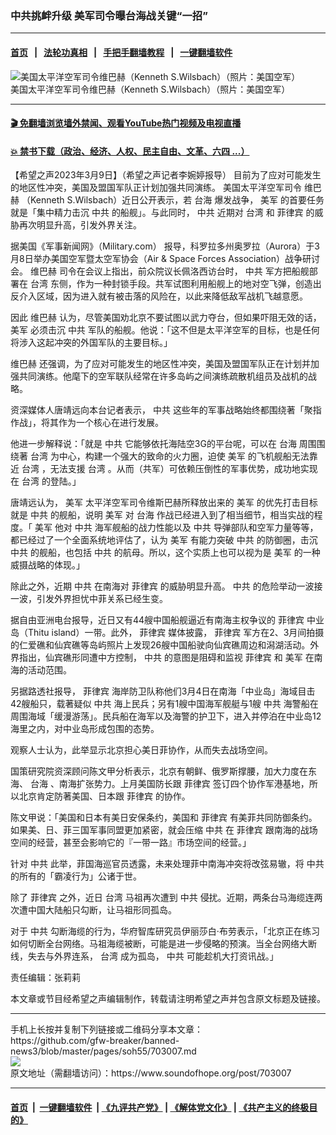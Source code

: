 ### 中共挑衅升级 美军司令曝台海战关键“一招”
------------------------

#### [首页](https://github.com/gfw-breaker/banned-news3/blob/master/README.md) &nbsp;&nbsp;|&nbsp;&nbsp; [法轮功真相](https://github.com/begood0513/basic/blob/master/README.md)  &nbsp;&nbsp;|&nbsp;&nbsp; [手把手翻墙教程](https://github.com/gfw-breaker/guides/wiki)  &nbsp;&nbsp;|&nbsp;&nbsp; [一键翻墙软件](https://github.com/gfw-breaker/nogfw/blob/master/README.md)  



<div><img alt="美国太平洋空军司令维巴赫（Kenneth S.Wilsbach）（照片：美国空军）" src="https://img.soundofhope.org/2023-03/b43b73d9-2f11-40d7-9789-e8519b77a69e-1678430025684.jpg"/>
<br/><figcaption class="caption">
 美国太平洋空军司令维巴赫（Kenneth S.Wilsbach）（照片：美国空军）
</figcaption></div><hr/>

#### [ 🎬  免翻墙浏览墙外禁闻、观看YouTube热门视频及电视直播](https://github.com/gfw-breaker/HelloWorld)

#### [ 💥  禁书下载（政治、经济、人权、民主自由、文革、六四 ...）](https://github.com/gfw-breaker/books/blob/master/README.md)

<div><div class="Content__Wrapper sc-1bvya0-0 elmmKw article_body" data-checkusr="" itemprop="articleBody">
 <div id="post_place_1">
 </div>
 <p class="meta-top">
  <span class="meta">
   【希望之声2023年3月9日】（希望之声记者李婉婷报导）
  </span>
  目前为了应对可能发生的地区性冲突，美国及盟国军队正计划加强共同演练。
  <ok href="/term/847229">
   美国太平洋空军司令
  </ok>
  <ok href="/term/847232">
   维巴赫
  </ok>
  （Kenneth S.Wilsbach）近日公开表示，若
  <ok href="/term/26836">
   台海
  </ok>
  爆发战争，
  <ok href="/term/4383">
   美军
  </ok>
  的首要任务就是「集中精力击沉
  <ok href="/term/1059">
   中共
  </ok>
  的船舰」。与此同时，
  <ok href="/term/1059">
   中共
  </ok>
  近期对
  <ok href="/term/1821">
   台湾
  </ok>
  和
  <ok href="/term/12021">
   菲律宾
  </ok>
  的威胁再次明显升高，引发外界关注。
 </p>
 <p>
  据美国《军事新闻网》（Military.com） 报导，科罗拉多州奥罗拉（Aurora）于3月8日举办美国空军暨太空军协会（Air &amp; Space Forces Association）战争研讨会。
  <ok href="/term/847232">
   维巴赫
  </ok>
  司令在会议上指出，前众院议长佩洛西访台时，
  <ok href="/term/1059">
   中共
  </ok>
  军方把船舰部署在
  <ok href="/term/1821">
   台湾
  </ok>
  东侧，作为一种封锁手段。共军试图利用船舰上的地对空飞弹，创造出反介入区域，因为进入就有被击落的风险在，以此来降低敌军战机飞越意愿。
 </p>
 <p>
  因此
  <ok href="/term/847232">
   维巴赫
  </ok>
  认为，尽管美国劝北京不要试图以武力夺台，但如果吓阻无效的话，
  <ok href="/term/4383">
   美军
  </ok>
  必须击沉
  <ok href="/term/1059">
   中共
  </ok>
  军队的船舰。他说：「这不但是太平洋空军的目标，也是任何将涉入这起冲突的外国军队的主要目标。」
 </p>
 <p>
  <ok href="/term/847232">
   维巴赫
  </ok>
  还强调，为了应对可能发生的地区性冲突，美国及盟国军队正在计划并加强共同演练。他麾下的空军联队经常在许多岛屿之间演练疏散机组员及战机的战略。
 </p>
 <p>
  资深媒体人唐靖远向本台记者表示，
  <ok href="/term/1059">
   中共
  </ok>
  这些年的军事战略始终都围绕著「聚指作战」，将其作为一个核心在进行发展。
 </p>
 <p>
  他进一步解释说：「就是
  <ok href="/term/1059">
   中共
  </ok>
  它能够依托海陆空3G的平台呢，可以在
  <ok href="/term/26836">
   台海
  </ok>
  周围围绕著
  <ok href="/term/1821">
   台湾
  </ok>
  为中心，构建一个强大的致命的火力圈，迫使
  <ok href="/term/4383">
   美军
  </ok>
  的飞机舰船无法靠近
  <ok href="/term/1821">
   台湾
  </ok>
  ，无法支援
  <ok href="/term/1821">
   台湾
  </ok>
  。从而（共军）可依赖压倒性的军事优势，成功地实现在
  <ok href="/term/1821">
   台湾
  </ok>
  的登陆。」
 </p>
 <p>
  唐靖远认为，
  <ok href="/term/4383">
   美军
  </ok>
  太平洋空军司令维斯巴赫所释放出来的
  <ok href="/term/4383">
   美军
  </ok>
  的优先打击目标就是
  <ok href="/term/1059">
   中共
  </ok>
  的舰船，说明
  <ok href="/term/4383">
   美军
  </ok>
  对
  <ok href="/term/26836">
   台海
  </ok>
  作战已经进入到了相当细节，相当实战的程度。「
  <ok href="/term/4383">
   美军
  </ok>
  他对
  <ok href="/term/1059">
   中共
  </ok>
  海军舰船的战力性能以及
  <ok href="/term/1059">
   中共
  </ok>
  导弹部队和空军力量等等，都已经过了一个全面系统地评估了，认为
  <ok href="/term/4383">
   美军
  </ok>
  有能力突破
  <ok href="/term/1059">
   中共
  </ok>
  的防御圈，击沉
  <ok href="/term/1059">
   中共
  </ok>
  的舰船，也包括
  <ok href="/term/1059">
   中共
  </ok>
  的航母。所以，这个实质上也可以视为是
  <ok href="/term/4383">
   美军
  </ok>
  的一种威摄战略的体现。」
 </p>
 <p>
  除此之外，近期
  <ok href="/term/1059">
   中共
  </ok>
  在南海对
  <ok href="/term/12021">
   菲律宾
  </ok>
  的威胁明显升高。
  <ok href="/term/1059">
   中共
  </ok>
  的危险举动一波接一波，引发外界担忧中菲关系已经生变。
 </p>
 <p>
  据自由亚洲电台报导，近日又有44艘中国船舰逼近有南海主权争议的
  <ok href="/term/12021">
   菲律宾
  </ok>
  中业岛（Thitu island）一带。此外，
  <ok href="/term/12021">
   菲律宾
  </ok>
  媒体披露，
  <ok href="/term/12021">
   菲律宾
  </ok>
  军方在2、3月间拍摄的仁爱礁和仙宾礁等岛屿照片上发现26艘中国船驶向仙宾礁周边和潟湖活动。外界指出，仙宾礁形同遭中方控制，
  <ok href="/term/1059">
   中共
  </ok>
  的意图是阻碍和监视
  <ok href="/term/12021">
   菲律宾
  </ok>
  和
  <ok href="/term/4383">
   美军
  </ok>
  在南海的活动范围。
 </p>
 <p>
  另据路透社报导，
  <ok href="/term/12021">
   菲律宾
  </ok>
  海岸防卫队称他们3月4日在南海「中业岛」海域目击42艘船只，载著疑似
  <ok href="/term/1059">
   中共
  </ok>
  海上民兵；另有1艘中国海军舰艇与1艘
  <ok href="/term/1059">
   中共
  </ok>
  海警船在周围海域「缓漫游荡」。民兵船在海军以及海警的护卫下，进入并停泊在中业岛12海里之内，对中业岛形成包围的态势。
 </p>
 <p>
  观察人士认为，此举显示北京担心美日菲协作，从而失去战场空间。
 </p>
 <p>
  国策研究院资深顾问陈文甲分析表示，北京有朝鲜、俄罗斯撑腰，加大力度在东海、
  <ok href="/term/26836">
   台海
  </ok>
  、南海扩张势力。上月美国防长跟
  <ok href="/term/12021">
   菲律宾
  </ok>
  签订四个协作军港基地，所以北京肯定防著美国、日本跟
  <ok href="/term/12021">
   菲律宾
  </ok>
  的协作。
 </p>
 <p>
  陈文甲说：「美国和日本有美日安保条约，美国和
  <ok href="/term/12021">
   菲律宾
  </ok>
  有美菲共同防御条约。如果美、日、菲三国军事同盟更加紧密，就会压缩
  <ok href="/term/1059">
   中共
  </ok>
  在
  <ok href="/term/12021">
   菲律宾
  </ok>
  跟南海的战场空间的经营，甚至会影响它的『一带一路』市场空间的经营。」
 </p>
 <p>
  针对
  <ok href="/term/1059">
   中共
  </ok>
  此举，菲国海巡官员透露，未来处理菲中南海冲突将改弦易辙，将
  <ok href="/term/1059">
   中共
  </ok>
  的所有的「霸凌行为」公诸于世。
 </p>
 <p>
  除了
  <ok href="/term/12021">
   菲律宾
  </ok>
  之外，近日
  <ok href="/term/1821">
   台湾
  </ok>
  马祖再次遭到
  <ok href="/term/1059">
   中共
  </ok>
  侵扰。近期，两条台马海缆连两次遭中国大陆船只勾断，让马祖形同孤岛。
 </p>
 <p>
  对于
  <ok href="/term/1059">
   中共
  </ok>
  勾断海缆的行为，华府智库研究员伊丽莎白‧布劳表示，「北京正在练习如何切断全台网络。马祖海缆被断，可能是进一步侵略的预演。当全台网络大断线，失去与外界连系，
  <ok href="/term/1821">
   台湾
  </ok>
  成为孤岛，
  <ok href="/term/1059">
   中共
  </ok>
  可能趁机大打资讯战。」
 </p>
 <p class="meta-btm">
  责任编辑：张莉莉
 </p>
 <p class="meta-btm">
  本文章或节目经希望之声编辑制作，转载请注明希望之声并包含原文标题及链接。
 </p>
</div>
</div>
<hr/>
手机上长按并复制下列链接或二维码分享本文章：<br/>
https://github.com/gfw-breaker/banned-news3/blob/master/pages/soh55/703007.md <br/>
<a href='https://github.com/gfw-breaker/banned-news3/blob/master/pages/soh55/703007.md'><img src='https://github.com/gfw-breaker/banned-news3/blob/master/pages/soh55/703007.md.png'/></a> <br/>
原文地址（需翻墙访问）：https://www.soundofhope.org/post/703007


------------------------
#### [首页](https://github.com/gfw-breaker/banned-news3/blob/master/README.md) &nbsp;|&nbsp; [一键翻墙软件](https://github.com/gfw-breaker/nogfw/blob/master/README.md) &nbsp;| [《九评共产党》](https://github.com/gfw-breaker/9ping.md/blob/master/README.md#九评之一评共产党是什么) | [《解体党文化》](https://github.com/gfw-breaker/jtdwh.md/blob/master/README.md) | [《共产主义的终极目的》](https://github.com/gfw-breaker/gczydzjmd.md/blob/master/README.md)


<img src='http://gfw-breaker.win/banned-news3/pages/soh55/703007.md' width='0px' height='0px'/>